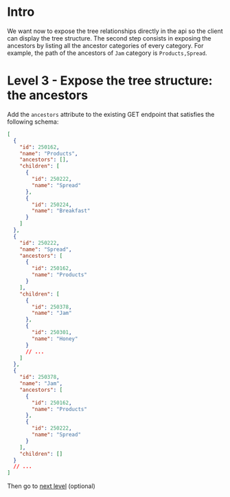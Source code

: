 # Intro

We want now to expose the tree relationships directly in the api so the client can display the tree structure. The second step consists in exposing the ancestors by listing all the ancestor categories of every category. For example, the path of the ancestors of `Jam` category is `Products,Spread`.

# Level 3 - Expose the tree structure: the ancestors

Add the `ancestors` attribute to the existing GET endpoint that satisfies the following schema:

```json
[
  {
    "id": 250162,
    "name": "Products",
    "ancestors": [],
    "children": [
      {
        "id": 250222,
        "name": "Spread"
      },
      {
        "id": 250224,
        "name": "Breakfast"
      }
    ]
  },
  {
    "id": 250222,
    "name": "Spread",
    "ancestors": [
      {
        "id": 250162,
        "name": "Products"
      }
    ],
    "children": [
      {
        "id": 250378,
        "name": "Jam"
      },
      {
        "id": 250301,
        "name": "Honey"
      }
      // ...
    ]
  },
  {
    "id": 250378,
    "name": "Jam",
    "ancestors": [
      {
        "id": 250162,
        "name": "Products"
      },
      {
        "id": 250222,
        "name": "Spread"
      }
    ],
    "children": []
  }
  // ...
]
```

Then go to [next level](../level4) (optional)
